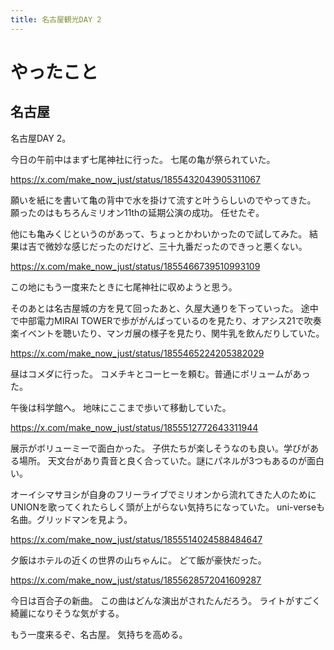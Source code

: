 ```yaml
---
title: 名古屋観光DAY 2
---
```


# やったこと

## 名古屋

名古屋DAY 2。

今日の午前中はまず七尾神社に行った。
七尾の亀が祭られていた。

<https://x.com/make_now_just/status/1855432043905311067>

願いを紙にを書いて亀の背中で水を掛けて流すと叶うらしいのでやってきた。
願ったのはもちろんミリオン11thの延期公演の成功。
任せたぞ。

他にも亀みくじというのがあって、ちょっとかわいかったので試してみた。
結果は吉で微妙な感じだったのだけど、三十九番だったのできっと悪くない。

<https://x.com/make_now_just/status/1855466739510993109>

この地にもう一度来たときに七尾神社に収めようと思う。

そのあとは名古屋城の方を見て回ったあと、久屋大通りを下っていった。
途中で中部電力MIRAI TOWERで歩ががんばっているのを見たり、オアシス21で吹奏楽イベントを聴いたり、マンガ展の様子を見たり、関牛乳を飲んだりしていた。

<https://x.com/make_now_just/status/1855465224205382029>

昼はコメダに行った。
コメチキとコーヒーを頼む。普通にボリュームがあった。

午後は科学館へ。
地味にここまで歩いて移動していた。

<https://x.com/make_now_just/status/1855512772643311944>

展示がボリューミーで面白かった。
子供たちが楽しそうなのも良い。学びがある場所。
天文台があり貴音と良く合っていた。謎にパネルが3つもあるのが面白い。

オーイシマサヨシが自身のフリーライブでミリオンから流れてきた人のためにUNIONを歌ってくれたらしく頭が上がらない気持ちになっていた。
uni-verseも名曲。グリッドマンを見よう。

<https://x.com/make_now_just/status/1855514024588484647>

夕飯はホテルの近くの世界の山ちゃんに。
どて飯が豪快だった。

<https://x.com/make_now_just/status/1855628572041609287>

今日は百合子の新曲。
この曲はどんな演出がされたんだろう。
ライトがすごく綺麗になりそうな気がする。

もう一度来るぞ、名古屋。
気持ちを高める。
